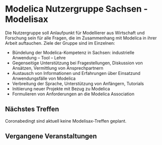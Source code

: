 # Modelica Nutzergruppe Sachsen - Modelisax

Die Nutzergruppe soll Anlaufpunkt für Modellierer aus Wirtschaft und Forschung sein für alle Fragen, die im Zusammenhang mit Modelica in ihrer Arbeit auftauchen. Ziele der Gruppe sind im Einzelnen:
- Bündelung der Modelica-Kompetenz in Sachsen:
industrielle Anwendung – Tool – Lehre
- Gegenseitige Unterstützung bei Fragestellungen, Diskussion
von Ansätzen, Vermittlung von Ansprechpartnern
- Austausch von Informationen und Erfahrungen über Einsatzund
Anwendungsfälle von Modelica
- Verbreitung der Sprache, Unterstützung von Anfängern,
Tutorials
- Initiierung neuer Projekte mit Bezug zu Modelica
- Formulieren von Anforderungen an die Modelica Association

## Nächstes Treffen
 Coronabedingt sind aktuell keine Modelisax-Treffen geplant.
 
## Vergangene Veranstaltungen


